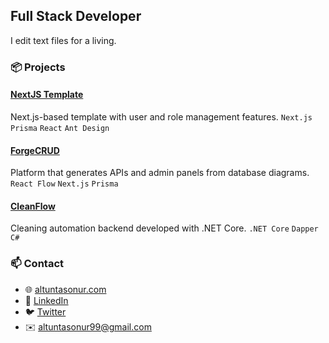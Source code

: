 ## Full Stack Developer

I edit text files for a living.

### 📦 Projects

#### [NextJS Template](https://github.com/Onurlulardan/nextjstemplate)
Next.js-based template with user and role management features.
`Next.js` `Prisma` `React` `Ant Design`

#### [ForgeCRUD](https://github.com/Onurlulardan/forgecrudio)
Platform that generates APIs and admin panels from database diagrams.
`React Flow` `Next.js` `Prisma`

#### [CleanFlow](https://github.com/Onurlulardan/cleanFlow)
Cleaning automation backend developed with .NET Core.
`.NET Core` `Dapper` `C#`


### 📫 Contact

- 🌐 [altuntasonur.com](https://altuntasonur.com/en)
- 💼 [LinkedIn](https://linkedin.com/in/onur-altuntas99)
- 🐦 [Twitter](https://twitter.com/altuntasonur99)
- ✉️ [altuntasonur99@gmail.com](mailto:altuntasonur99@gmail.com)
